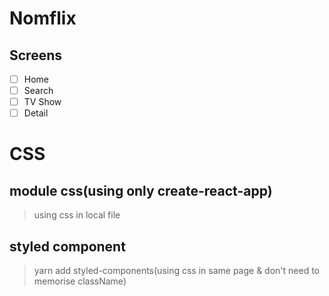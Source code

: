 # Nomflix

## Screens
- [ ] Home
- [ ] Search
- [ ] TV Show
- [ ] Detail

# CSS
## module css(using only create-react-app)
> using css in local file

## styled component
> yarn add styled-components(using css in same page & don't need to memorise className)